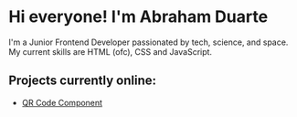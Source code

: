 <h1>Hi everyone! I'm Abraham Duarte</h1>
I'm a Junior Frontend Developer passionated by tech, science, and space. My current skills are HTML (ofc), CSS and JavaScript.

<h2><b>Projects currently online:</b></h2>
<ul>
  <li><a href="https://abe-duarte.github.io/QR-Code-Component/" alt="_blank">QR Code Component</a></li>
</ul>


